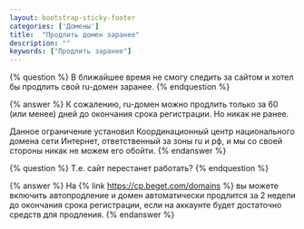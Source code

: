 ```yaml
---
layout: bootstrap-sticky-footer
categories: ['Домены']
title:  "Продлить домен заранее"
description: ""
keywords: ["Продлить заранее"]
---
```

{% question %}
В ближайшее время не смогу следить за сайтом и хотел бы продлить свой ru-домен заранее.
{% endquestion %}

{% answer %}
К сожалению, ru-домен можно продлить только за 60 (или менее) дней до окончания срока регистрации. Но никак не ранее.

Данное ограничение установил Координационный центр национального домена сети Интернет, ответственный за зоны ru и рф, и мы со своей стороны никак не можем его обойти.
{% endanswer %}

{% question %}
Т.е. сайт перестанет работать?
{% endquestion %}

{% answer %}
На {% link https://cp.beget.com/domains %} вы можете включить автопродление и домен автоматически продлится за 2 недели до окончания срока регистрации, если на аккаунте будет достаточно средств для продления.
{% endanswer %}
